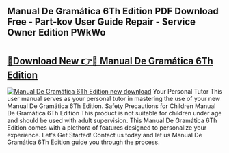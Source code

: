 ## Manual De Gramática 6Th Edition PDF Download Free - Part-kov User Guide Repair - Service Owner Edition PWkWo

# <h2><a href="http://cf25641.oget.top/?id=Manual+De+Gram%c3%a1tica+6Th+Edition">🔗Download New 👉🔴 Manual De Gramática 6Th Edition</a></h2>

[![Manual De Gramática 6Th Edition new download](https://i.imgur.com/5g1atiW.png)](http://cf25641.oget.top/?id=Manual+De+Gram%c3%a1tica+6Th+Edition)
Your Personal Tutor This user manual serves as your personal tutor in mastering the use of your new Manual De Gramática 6Th Edition. Safety Precautions for Children Manual De Gramática 6Th Edition This product is not suitable for children under age and should be used with adult supervision. This Manual De Gramática 6Th Edition comes with a plethora of features designed to personalize your experience. Let's Get Started! Contact us today and let us Manual De Gramática 6Th Edition guide you through the process.
